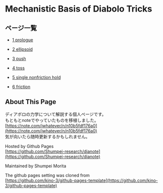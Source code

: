 # Mechanistic Basis of Diabolo Tricks

## ページ一覧

<!-- - [MathJax の動作確認](./mathjax-test) -->

- [1 prologue](./1_prologue)

- [2 ellipsoid](./2_ellipsoid)

- [3 push](./3_push)

- [4 toss](./4_toss)

- [5 single nonfriction hold](./5_singlenofhold)

- [6 friction](./6_friction)

## About This Page
ディアボロの力学について解説する個人ページです。  
もともとnoteでやっていたものを移植しました。  
[https://note.com/jwhatever/n/n10b5fdf176a0](https://note.com/jwhatever/n/n10b5fdf176a0)  
気が向いたら随時更新するかもしれません。

Hosted by Github Pages  
[https://github.com/Shumpei-research/dianote](https://github.com/Shumpei-research/dianote)


Maintained by Shumpei Morita


The github pages setting was cloned from  
[https://github.com/kino-3/github-pages-template](https://github.com/kino-3/github-pages-template)
